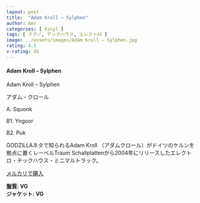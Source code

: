 ```yaml
---
layout: post
title:  "Adam Kroll – Sylphen"
author: mmr
categories: [ Vinyl ]
tags: [ テクノ, テックハウス, エレクトロ ]
image: ../assets/images/Adam Kroll – Sylphen.jpg
rating: 4.5
v-rating: VG
---
```


#### Adam Kroll – Sylphen

Adam Kroll – Sylphen

アダム・クロール

A. Squonk

B1. Yngoor

B2. Puk

GODZILLAネタで知られるAdam Kroll （アダムクロール）がドイツのケルンを拠点に置くレーベルTraum Schallplattenから2004年にリリースしたエレクトロ・テックハウス・ミニマルトラック。

[メルカリで購入](https://jp.mercari.com/item/m31773520944?afid=6142608987)

<div class="mt-4 mb-4 d-flex align-items-center">
<strong class="mr-1">盤質: VG</strong>
</div>
<div class="mt-4 mb-4 d-flex align-items-center">
<strong class="mr-1">ジャケット: VG</strong>
</div>
